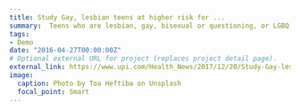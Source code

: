 ```yaml
---
title: Study Gay, lesbian teens at higher risk for ...
summary:  Teens who are lesbian, gay, bisexual or questioning, or LGBQ, have a much higher risk for suicidal...
tags:
- Demo
date: "2016-04-27T00:00:00Z"
# Optional external URL for project (replaces project detail page).
external_link: https://www.upi.com/Health_News/2017/12/20/Study-Gay-lesbian-teens-at-higher-risk-for-suicide/6751513801051/
image:
  caption: Photo by Toa Heftiba on Unsplash
  focal_point: Smart
---
```

